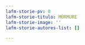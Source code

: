 ```yaml
---
lafm-storie-pv: 0
lafm-storie-titulo: MÙRMURE
lafm-storie-image: ''
lafm-storie-autores-list: []

---
```

